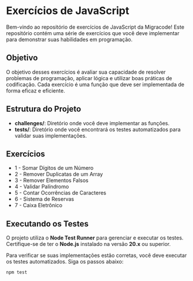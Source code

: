 # Exercícios de JavaScript

Bem-vindo ao repositório de exercícios de JavaScript da Migracode! Este repositório contém uma série de exercícios que você deve implementar para demonstrar suas habilidades em programação.

## Objetivo

O objetivo desses exercícios é avaliar sua capacidade de resolver problemas de programação, aplicar lógica e utilizar boas práticas de codificação. Cada exercício é uma função que deve ser implementada de forma eficaz e eficiente.

## Estrutura do Projeto

- **challenges/**: Diretório onde você deve implementar as funções.
- **tests/**: Diretório onde você encontrará os testes automatizados para validar suas implementações.

## Exercícios

- 1 - Somar Dígitos de um Número
- 2 - Remover Duplicatas de um Array
- 3 - Remover Elementos Falsos
- 4 - Validar Palíndromo
- 5 - Contar Ocorrências de Caracteres
- 6 - Sistema de Reservas
- 7 - Caixa Eletrônico

## Executando os Testes
O projeto utiliza o **Node Test Runner** para gerenciar e executar os testes. Certifique-se de ter o **Node.js** instalado na versão **20.x** ou superior.

Para verificar se suas implementações estão corretas, você deve executar os testes automatizados. Siga os passos abaixo:
```
npm test
```
